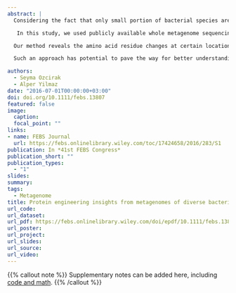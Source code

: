 ```yaml
---
abstract: |
  Considering the fact that only small portion of bacterial species are culturable, the metagenome sequences derived from environmental samples harbour yet to be discovered insights. With the emergence of next-generation sequencing technologies the metagenomic studies has been accelerated. Not only 16S rRNA but also whole metagenome extracted from an environmental sample is subjected to analysis. Such a depth in analysis allows multiple sequence comparisons for a selected gene across metagenomes.

   In this study, we used publicly available whole metagenome sequencing data from which sequences for industrial enzymes were extracted and subjected to multiple sequence alignment. The sequence differences for a given enzyme were overlaid on top of three dimensional structure of that enzyme. 

  Our method reveals the amino acid residue changes at certain locations in select enzymes. The sequence changes we have identified are novel and has not been described in bacterial enzyme databases.

  Such an approach has potential to pave the way for better understanding of enzyme structure and protein engineering implications.

authors:
  - Seyma Ozcirak
  - Alper Yilmaz
date: "2016-07-01T00:00:00+03:00"
doi: doi.org/10.1111/febs.13807
featured: false
image:
  caption: 
  focal_point: ""
links:
- name: FEBS Journal
  url: https://febs.onlinelibrary.wiley.com/toc/17424658/2016/283/S1
publication: In *41st FEBS Congress*
publication_short: ""
publication_types:
  - "1"
slides: 
summary: 
tags:
  - Metagenome
title: Protein engineering insights from metagenomes of diverse bacteria
url_code: 
url_dataset: 
url_pdf: https://febs.onlinelibrary.wiley.com/doi/epdf/10.1111/febs.13807
url_poster: 
url_project: 
url_slides: 
url_source: 
url_video: 
---
```


{{% callout note %}}
Supplementary notes can be added here, including [code and math](https://sourcethemes.com/academic/docs/writing-markdown-latex/).
{{% /callout %}}
